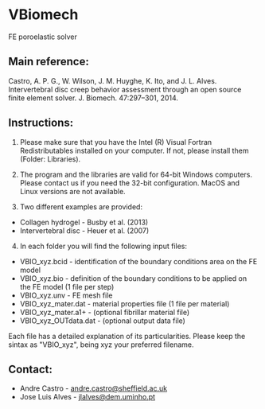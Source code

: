 # VBiomech
FE poroelastic solver

## Main reference: 
Castro, A. P. G., W. Wilson, J. M. Huyghe, K. Ito, and J. L. Alves. Intervertebral disc creep behavior assessment through an open source finite element solver. J. Biomech. 47:297–301, 2014.

## Instructions:
1. Please make sure that you have the Intel (R) Visual Fortran Redistributables installed on your computer. If not, please install them (Folder: Libraries).

2. The program and the libraries are valid for 64-bit Windows computers. Please contact us if you need the 32-bit configuration. MacOS and Linux versions are not available.

3. Two different examples are provided:
 - Collagen hydrogel - Busby et al. (2013) 
 - Intervertebral disc - Heuer et al. (2007)

4. In each folder you will find the following input files:
 - VBIO_xyz.bcid - identification of the boundary conditions area on the FE model
 - VBIO_xyz.bio - definition of the boundary conditions to be applied on the FE model (1 file per step)
 - VBIO_xyz.unv - FE mesh file
 - VBIO_xyz_mater.dat - material properties file (1 file per material)
 - VBIO_xyz_mater.a1+ - (optional fibrillar material file)
 - VBIO_xyz_OUTdata.dat - (optional output data file)

Each file has a detailed explanation of its particularities.
Please keep the sintax as "VBIO_xyz", being xyz your preferred filename.

## Contact:
 - Andre Castro - andre.castro@sheffield.ac.uk
 - Jose Luis Alves - jlalves@dem.uminho.pt
